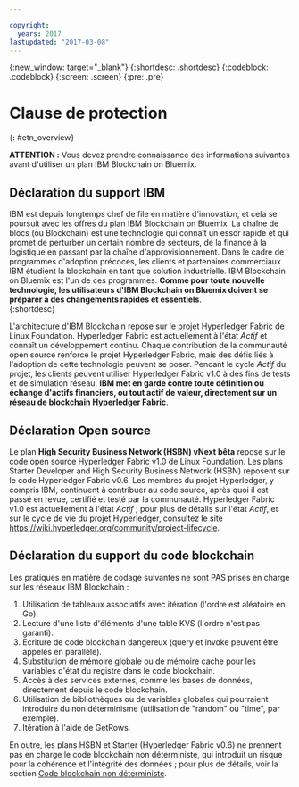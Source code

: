 ```yaml
---

copyright:
  years: 2017
lastupdated: "2017-03-08"
---
```


{:new_window: target="_blank"}
{:shortdesc: .shortdesc}
{:codeblock: .codeblock}
{:screen: .screen}
{:pre: .pre}


# Clause de protection
{: #etn_overview}

**ATTENTION :** Vous devez prendre connaissance des informations suivantes avant d'utiliser un plan IBM Blockchain on Bluemix.

## Déclaration du support IBM

IBM est depuis longtemps chef de file en matière d'innovation, et cela se poursuit avec les offres du plan IBM Blockchain on Bluemix. La chaîne de blocs (ou Blockchain) est une technologie qui connaît un essor rapide et qui promet de perturber un certain nombre de secteurs, de la finance à la logistique en passant par la chaîne d'approvisionnement. Dans le cadre de programmes d'adoption précoces, les clients et partenaires commerciaux IBM étudient la blockchain en tant que solution industrielle. IBM Blockchain on Bluemix est l'un de ces
programmes. **Comme pour toute nouvelle technologie, les utilisateurs d'IBM Blockchain on Bluemix doivent se préparer à des changements rapides et essentiels**.  
{:shortdesc}

L'architecture d'IBM Blockchain repose sur le projet Hyperledger Fabric de Linux Foundation. Hyperledger Fabric est actuellement à l'état *Actif* et connaît un développement continu. Chaque contribution de la communauté open source renforce le projet Hyperledger Fabric, mais des défis liés à l'adoption de cette technologie peuvent se poser. Pendant le cycle *Actif* du projet, les clients peuvent utiliser Hyperledger Fabric v1.0 à des fins de tests et de simulation réseau. **IBM met en garde contre toute définition ou échange d'actifs financiers, ou tout actif de valeur, directement sur un réseau de blockchain Hyperledger Fabric**.  

## Déclaration Open source

Le plan **High Security Business Network (HSBN) vNext bêta** repose sur le code open source Hyperledger Fabric v1.0 de Linux Foundation. Les plans Starter Developer and High Security Business Network (HSBN) reposent sur le code Hyperledger Fabric v0.6. Les membres du projet Hyperledger, y compris IBM, continuent à contribuer au code source, après quoi il est passé en revue, certifié et testé par la communauté. Hyperledger Fabric v1.0 est actuellement à l'état *Actif* ; pour plus de détails sur l'état *Actif*, et sur le cycle de vie du projet Hyperledger, consultez le site https://wiki.hyperledger.org/community/project-lifecycle.  

## Déclaration du support du code blockchain

Les pratiques en matière de codage suivantes ne sont PAS prises en charge sur les réseaux IBM Blockchain :

1. Utilisation de tableaux associatifs avec itération (l'ordre est aléatoire en Go).
2. Lecture d'une liste d'éléments d'une table KVS (l'ordre n'est pas garanti).
3. Ecriture de code blockchain dangereux (query et invoke peuvent être appelés en parallèle).
4. Substitution de mémoire globale ou de mémoire cache pour les variables d'état du registre dans le code blockchain.
5. Accès à des services externes, comme les bases de données, directement depuis le code blockchain.
6. Utilisation de bibliothèques ou de variables globales qui
pourraient introduire du non déterminisme (utilisation de "random" ou
"time", par exemple).
7. Itération à l'aide de GetRows.  

En outre, les plans HSBN et Starter (Hyperledger Fabric v0.6) ne prennent pas en charge le code blockchain non déterministe, qui introduit un risque pour la cohérence et l'intégrité des données ; pour plus de détails, voir la section [Code blockchain non déterministe](nondeterministic.html).
